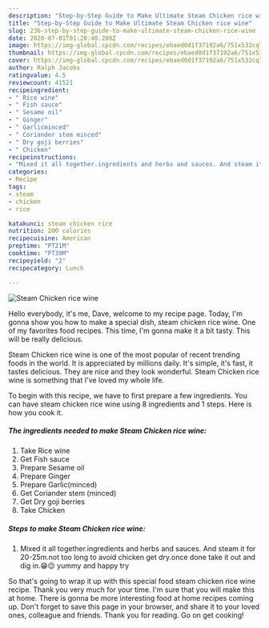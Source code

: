 ```yaml
---
description: "Step-by-Step Guide to Make Ultimate Steam Chicken rice wine"
title: "Step-by-Step Guide to Make Ultimate Steam Chicken rice wine"
slug: 236-step-by-step-guide-to-make-ultimate-steam-chicken-rice-wine
date: 2020-07-01T01:20:40.200Z
image: https://img-global.cpcdn.com/recipes/ebaed0d1f37192a6/751x532cq70/steam-chicken-rice-wine-recipe-main-photo.jpg
thumbnail: https://img-global.cpcdn.com/recipes/ebaed0d1f37192a6/751x532cq70/steam-chicken-rice-wine-recipe-main-photo.jpg
cover: https://img-global.cpcdn.com/recipes/ebaed0d1f37192a6/751x532cq70/steam-chicken-rice-wine-recipe-main-photo.jpg
author: Ralph Jacobs
ratingvalue: 4.5
reviewcount: 41521
recipeingredient:
- " Rice wine"
- " Fish sauce"
- " Sesame oil"
- " Ginger"
- " Garlicminced"
- " Coriander stem minced"
- " Dry goji berries"
- " Chicken"
recipeinstructions:
- "Mixed it all together.ingredients and herbs and sauces. And steam it for 20-25m.not too long to avoid chicken get dry.once done take it out and dig in.😁😌 yummy and happy try"
categories:
- Recipe
tags:
- steam
- chicken
- rice

katakunci: steam chicken rice 
nutrition: 200 calories
recipecuisine: American
preptime: "PT21M"
cooktime: "PT39M"
recipeyield: "2"
recipecategory: Lunch

---
```



![Steam Chicken rice wine](https://img-global.cpcdn.com/recipes/ebaed0d1f37192a6/751x532cq70/steam-chicken-rice-wine-recipe-main-photo.jpg)

Hello everybody, it's me, Dave, welcome to my recipe page. Today, I'm gonna show you how to make a special dish, steam chicken rice wine. One of my favorites food recipes. This time, I'm gonna make it a bit tasty. This will be really delicious.

Steam Chicken rice wine is one of the most popular of recent trending foods in the world. It is appreciated by millions daily. It's simple, it's fast, it tastes delicious. They are nice and they look wonderful. Steam Chicken rice wine is something that I've loved my whole life.




To begin with this recipe, we have to first prepare a few ingredients. You can have steam chicken rice wine using 8 ingredients and 1 steps. Here is how you cook it.

<!--inarticleads1-->

##### The ingredients needed to make Steam Chicken rice wine:

1. Take  Rice wine
1. Get  Fish sauce
1. Prepare  Sesame oil
1. Prepare  Ginger
1. Prepare  Garlic(minced)
1. Get  Coriander stem (minced)
1. Get  Dry goji berries
1. Take  Chicken




<!--inarticleads2-->

##### Steps to make Steam Chicken rice wine:

1. Mixed it all together.ingredients and herbs and sauces. And steam it for 20-25m.not too long to avoid chicken get dry.once done take it out and dig in.😁😌 yummy and happy try




So that's going to wrap it up with this special food steam chicken rice wine recipe. Thank you very much for your time. I'm sure that you will make this at home. There is gonna be more interesting food at home recipes coming up. Don't forget to save this page in your browser, and share it to your loved ones, colleague and friends. Thank you for reading. Go on get cooking!
